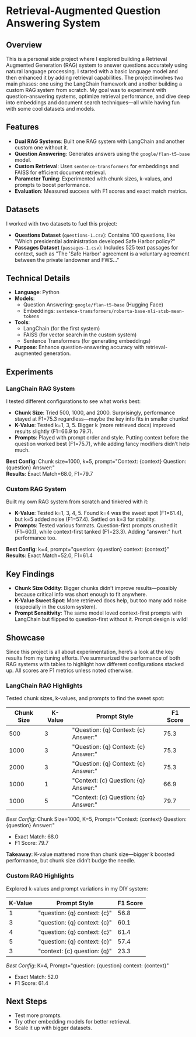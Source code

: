 # Retrieval-Augmented Question Answering System

## Overview

This is a personal side project where I explored building a Retrieval Augmented Generation (RAG) system to answer questions accurately using natural language processing. I started with a basic language model and then enhanced it by adding retrieval capabilities. The project involves two main phases: one using the LangChain framework and another building a custom RAG system from scratch. My goal was to experiment with question-answering systems, optimize retrieval performance, and dive deep into embeddings and document search techniques—all while having fun with some cool datasets and models.

## Features

- **Dual RAG Systems**: Built one RAG system with LangChain and another custom one without it.
- **Question Answering**: Generates answers using the `google/flan-t5-base` model.
- **Custom Retrieval**: Uses `sentence-transformers` for embeddings and FAISS for efficient document retrieval.
- **Parameter Tuning**: Experimented with chunk sizes, k-values, and prompts to boost performance.
- **Evaluation**: Measured success with F1 scores and exact match metrics.

## Datasets

I worked with two datasets to fuel this project:
- **Questions Dataset** (`questions-1.csv`): Contains 100 questions, like "Which presidential administration developed Safe Harbor policy?"
- **Passages Dataset** (`passages-1.csv`): Includes 525 text passages for context, such as "The 'Safe Harbor' agreement is a voluntary agreement between the private landowner and FWS..."

## Technical Details

- **Language**: Python
- **Models**:
  - Question Answering: `google/flan-t5-base` (Hugging Face)
  - Embeddings: `sentence-transformers/roberta-base-nli-stsb-mean-tokens`
- **Tools**:
  - LangChain (for the first system)
  - FAISS (for vector search in the custom system)
  - Sentence Transformers (for generating embeddings)
- **Purpose**: Enhance question-answering accuracy with retrieval-augmented generation.

## Experiments

### LangChain RAG System
I tested different configurations to see what works best:
- **Chunk Size**: Tried 500, 1000, and 2000. Surprisingly, performance stayed at F1=75.3 regardless—maybe the key info fits in smaller chunks!
- **K-Value**: Tested k=1, 3, 5. Bigger k (more retrieved docs) improved results slightly (F1=66.9 to 79.7).
- **Prompts**: Played with prompt order and style. Putting context before the question worked best (F1=75.7), while adding fancy modifiers didn’t help much.

**Best Config**: Chunk size=1000, k=5, prompt="Context: {context} Question: {question} Answer:"  
**Results**: Exact Match=68.0, F1=79.7

### Custom RAG System
Built my own RAG system from scratch and tinkered with it:
- **K-Value**: Tested k=1, 3, 4, 5. Found k=4 was the sweet spot (F1=61.4), but k=5 added noise (F1=57.4). Settled on k=3 for stability.
- **Prompts**: Tested various formats. Question-first prompts crushed it (F1=60.1), while context-first tanked (F1=23.3). Adding "answer:" hurt performance too.

**Best Config**: k=4, prompt="question: {question} context: {context}"  
**Results**: Exact Match=52.0, F1=61.4

## Key Findings
- **Chunk Size Oddity**: Bigger chunks didn’t improve results—possibly because critical info was short enough to fit anywhere.
- **K-Value Sweet Spot**: More retrieved docs help, but too many add noise (especially in the custom system).
- **Prompt Sensitivity**: The same model loved context-first prompts with LangChain but flipped to question-first without it. Prompt design is wild!

## Showcase

Since this project is all about experimentation, here’s a look at the key results from my tuning efforts. I’ve summarized the performance of both RAG systems with tables to highlight how different configurations stacked up. All scores are F1 metrics unless noted otherwise.

### LangChain RAG Highlights
Tested chunk sizes, k-values, and prompts to find the sweet spot:

| Chunk Size | K-Value | Prompt Style                          | F1 Score |
|------------|---------|---------------------------------------|----------|
| 500        | 3       | "Question: {q} Context: {c} Answer:"  | 75.3     |
| 1000       | 3       | "Question: {q} Context: {c} Answer:"  | 75.3     |
| 2000       | 3       | "Question: {q} Context: {c} Answer:"  | 75.3     |
| 1000       | 1       | "Context: {c} Question: {q} Answer:"  | 66.9     |
| 1000       | 5       | "Context: {c} Question: {q} Answer:"  | 79.7     |

*Best Config*: Chunk Size=1000, K=5, Prompt="Context: {context} Question: {question} Answer:"  
- Exact Match: 68.0  
- F1 Score: 79.7  

**Takeaway**: K-value mattered more than chunk size—bigger k boosted performance, but chunk size didn’t budge the needle.

### Custom RAG Highlights
Explored k-values and prompt variations in my DIY system:

| K-Value | Prompt Style                          | F1 Score |
|---------|---------------------------------------|----------|
| 1       | "question: {q} context: {c}"          | 56.8     |
| 3       | "question: {q} context: {c}"          | 60.1     |
| 4       | "question: {q} context: {c}"          | 61.4     |
| 5       | "question: {q} context: {c}"          | 57.4     |
| 3       | "context: {c} question: {q}"          | 23.3     |

*Best Config*: K=4, Prompt="question: {question} context: {context}"  
- Exact Match: 52.0  
- F1 Score: 61.4

## Next Steps
- Test more prompts.
- Try other embedding models for better retrieval.
- Scale it up with bigger datasets.
